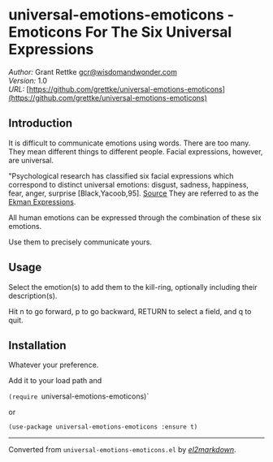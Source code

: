 # universal-emotions-emoticons - Emoticons For The Six Universal Expressions

*Author:* Grant Rettke <gcr@wisdomandwonder.com><br>
*Version:* 1.0<br>
*URL:* [https://github.com/grettke/universal-emotions-emoticons](https://github.com/grettke/universal-emotions-emoticons)<br>

## Introduction

It is difficult to communicate emotions using words. There are too many.
They mean different things to different people. Facial expressions, however,
are universal.

"Psychological research has classified six facial expressions which
correspond to distinct universal emotions: disgust, sadness, happiness,
fear, anger, surprise [Black,Yacoob,95]. [Source](https://people.ece.cornell.edu/land/OldStudentProjects/cs490-95to96/HJKIM/emotions.html)
They are referred to as the [Ekman Expressions](https://www.paulekman.com/universal-facial-expressions/).

All human emotions can be expressed through the combination of
these six emotions.

Use them to precisely communicate yours.

## Usage

Select the emotion(s) to add them to the kill-ring, optionally including
their description(s).

Hit n to go forward, p to go backward, RETURN to select a field,
and q to quit.

## Installation

Whatever your preference.

Add it to your load path and

`(require `universal-emotions-emoticons)`

or

`(use-package universal-emotions-emoticons :ensure t)`


---
Converted from `universal-emotions-emoticons.el` by [*el2markdown*](https://github.com/Lindydancer/el2markdown).
